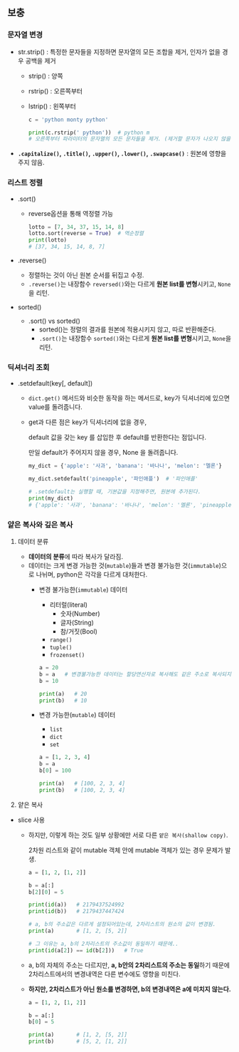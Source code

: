 ## 보충
### 문자열 변경

- str.strip() : 특정한 문자들을 지정하면 문자열의 모든 조합을 제거, 인자가 없을 경우 공백을 제거
    - strip() : 양쪽
    - rstrip() : 오른쪽부터
    - lstrip() : 왼쪽부터
        
        ```python
        c = 'python monty python'
        
        print(c.rstrip(' python'))  # python m
        # 오른쪽부터 파라미터의 문자열의 모든 문자들을 제거. (제거할 문자가 나오지 않을 때까지)
        ```
        

- **`.capitalize()`, `.title()`, `.upper()`, `.lower()`, `.swapcase()`** : 원본에 영향을 주지 않음.

### 리스트 정렬

- .sort()
    - reverse옵션을 통해 역정렬 가능
        
        ```python
        lotto = [7, 34, 37, 15, 14, 8]
        lotto.sort(reverse = True)  # 역순정렬
        print(lotto)
        # [37, 34, 15, 14, 8, 7]
        ```
        

- .reverse()
    - 정렬하는 것이 아닌 원본 순서를 뒤집고 수정.
    - `.reverse()`는 내장함수 `reversed()`와는 다르게 **원본 list를 변형**시키고, `None`을 리턴.
    
- sorted()
    - .sort() vs sorted()
        - sorted()는 정렬의 결과를 원본에 적용시키지 않고, 따로 반환해준다.
        - `.sort()`는 내장함수 `sorted()`와는 다르게 **원본 list를 변형**시키고, `None`을 리턴.
        

### 딕셔너리 조회

- .setdefault(key[, default])
    - `dict.get()` 메서드와 비슷한 동작을 하는 메서드로, key가 딕셔너리에 있으면 value를 돌려줍니다.
    - get과 다른 점은 key가 딕셔너리에 없을 경우,
        
        default 값을 갖는 key 를 삽입한 후 default를 반환한다는 점입니다. 
        
        만일 default가 주어지지 않을 경우, None 을 돌려줍니다.
        
        ```python
        my_dict = {'apple': '사과', 'banana': '바나나', 'melon': '멜론'}
        
        my_dict.setdefault('pineapple', '파인애플')  # '파인애플'
        
        # .setdefault는 실행할 때, 기본값을 지정해주면, 원본에 추가된다.
        print(my_dict)
        # {'apple': '사과', 'banana': '바나나', 'melon': '멜론', 'pineapple': '파인애플'}
        ```
        

### 얕은 복사와 깊은 복사

1. 데이터 분류
    - **데이터의 분류**에 따라 복사가 달라짐.
    - 데이터는 크게 변경 가능한 것(`mutable`)들과 변경 불가능한 것(`immutable`)으로 나뉘며, python은 각각을 다르게 대처한다.
        - 변경 불가능한(`immutable`) 데이터
            - 리터럴(literal)
                - 숫자(Number)
                - 글자(String)
                - 참/거짓(Bool)
            - `range()`
            - `tuple()`
            - `frozenset()`
            
            ```python
            a = 20
            b = a   # 변경불가능한 데이터는 할당연산자로 복사해도 같은 주소로 복사되지 않는다.
            b = 10
            
            print(a)   # 20
            print(b)   # 10
            ```
            
        
        - 변경 가능한(`mutable`) 데이터
            - `list`
            - `dict`
            - `set`
            
            ```python
            a = [1, 2, 3, 4]
            b = a
            b[0] = 100
            
            print(a)   # [100, 2, 3, 4]
            print(b)   # [100, 2, 3, 4]
            ```
            

3. 얕은 복사

- slice 사용
    - 하지만, 이렇게 하는 것도 일부 상황에만 서로 다른 `얕은 복사(shallow copy)`.
        
        2차원 리스트와 같이 mutable 객체 안에 mutable 객체가 있는 경우 문제가 발생.
        
        ```python
        a = [1, 2, [1, 2]]
        
        b = a[:]
        b[2][0] = 5
        
        print(id(a))   # 2179437524992  
        print(id(b))   # 2179437447424
        
        # a, b의 주소값은 다르게 설정되어있는데, 2차리스트의 원소의 값이 변경됨.
        print(a)       # [1, 2, [5, 2]]
        
        # 그 이유는 a, b의 2차리스트의 주소값이 동일하기 때문에..
        print(id(a[2]) == id(b[2]))   # True
        ```
        
    - a, b의 자체의 주소는 다르지만, **a, b안의 2차리스트의 주소는 동일**하기 때문에 2차리스트에서의 변경내역은 다른 변수에도 영향을 미친다.
    - **하지만, 2차리스트가 아닌 원소를 변경하면, b의 변경내역은 a에 미치지 않는다.**
        
        
        ```python
        a = [1, 2, [1, 2]]
        
        b = a[:]
        b[0] = 5
        
        print(a)       # [1, 2, [5, 2]]
        print(b)       # [5, 2, [1, 2]]
        ```
